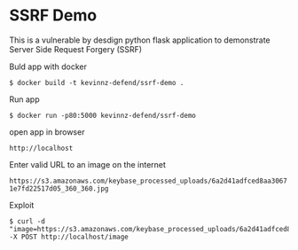 SSRF Demo
====

This is a vulnerable by desdign python flask application to demonstrate Server Side Request Forgery (SSRF)


Buld app with docker

```
$ docker build -t kevinnz-defend/ssrf-demo .
```

Run app

```
$ docker run -p80:5000 kevinnz-defend/ssrf-demo
```

open app in browser

```http://localhost```

Enter valid URL to an image on the internet

```https://s3.amazonaws.com/keybase_processed_uploads/6a2d41adfced8aa30671e7fd22517d05_360_360.jpg```


Exploit


```
$ curl -d "image=https://s3.amazonaws.com/keybase_processed_uploads/6a2d41adfced8aa30671e7fd22517d05_360_360.jpg" -X POST http://localhost/image
```
